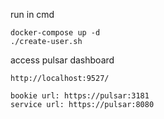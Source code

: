 run in cmd
````
docker-compose up -d 
./create-user.sh
````  

access pulsar dashboard

``
http://localhost:9527/
``
````
bookie url: https://pulsar:3181
service url: https://pulsar:8080
````